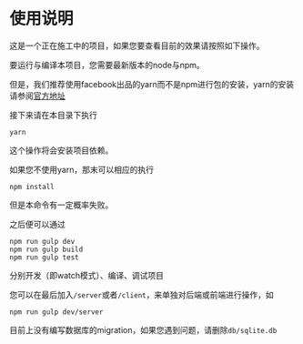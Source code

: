 # 使用说明
这是一个正在施工中的项目，如果您要查看目前的效果请按照如下操作。

要运行与编译本项目，您需要最新版本的node与npm。

但是，我们推荐使用facebook出品的yarn而不是npm进行包的安装，yarn的安装请参阅[官方地址](https://yarnpkg.com/zh-Hans/docs/install)

接下来请在本目录下执行
```shell
yarn
```
这个操作将会安装项目依赖。

如果您不使用yarn，那末可以相应的执行
```shell
npm install
```

但是本命令有一定概率失败。

之后便可以通过
```shell
npm run gulp dev
npm run gulp build
npm run gulp test
```
分别开发（即watch模式）、编译、调试项目

您可以在最后加入`/server`或者`/client`，来单独对后端或前端进行操作，如
```shell
npm run gulp dev/server
```

目前上没有编写数据库的migration，如果您遇到问题，请删除`db/sqlite.db`